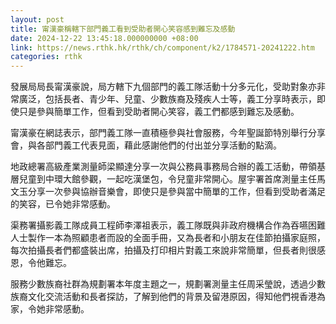 ```yaml
---
layout: post
title: 甯漢豪稱轄下部門義工看到受助者開心笑容感到難忘及感動
date: 2024-12-22 13:45:18.000000000 +08:00
link: https://news.rthk.hk/rthk/ch/component/k2/1784571-20241222.htm
categories: rthk
---
```


發展局局長甯漢豪說，局方轄下九個部門的義工隊活動十分多元化，受助對象亦非常廣泛，包括長者、青少年、兒童、少數族裔及殘疾人士等，義工分享時表示，即使只是參與簡單工作，但看到受助者開心笑容，義工們都感到難忘及感動。

甯漢豪在網誌表示，部門義工隊一直積極參與社會服務，今年聖誕節特別舉行分享會，與各部門義工代表見面，藉此感謝他們的付出並分享活動的點滴。

地政總署高級產業測量師梁顯達分享一次與公務員事務局合辦的義工活動，帶領基層兒童到中環大館參觀，一起吃漢堡包，令兒童非常開心。屋宇署首席測量主任馬文玉分享一次參與協辦音樂會，即使只是參與當中簡單的工作，但看到受助者滿足的笑容，已令她非常感動。

渠務署攝影義工隊成員工程師李澤祖表示，義工隊既與非政府機構合作為吞嚥困難人士製作一本為照顧患者而設的全面手冊，又為長者和小朋友在佳節拍攝家庭照，每次拍攝長者們都盛裝出席，拍攝及打印相片對義工來說非常簡單，但長者則很感恩，令他難忘。

服務少數族裔社群為規劃署本年度主題之一，規劃署測量主任周采瑩說，透過少數族裔文化交流活動和長者探訪，了解到他們的背景及留港原因，得知他們視香港為家，令她非常感動。
